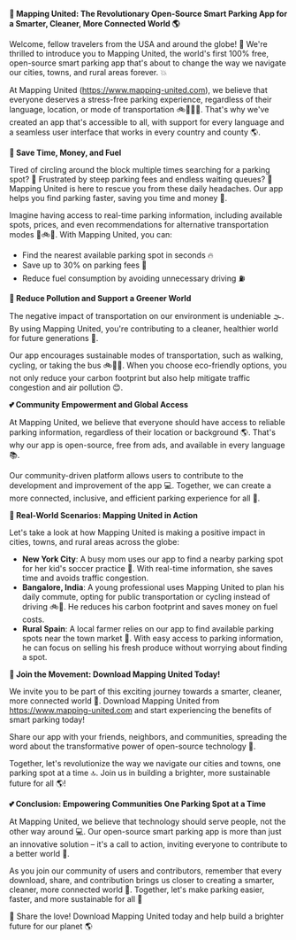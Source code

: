**🚀 Mapping United: The Revolutionary Open-Source Smart Parking App for a Smarter, Cleaner, More Connected World 🌎**

Welcome, fellow travelers from the USA and around the globe! 🌟 We're thrilled to introduce you to Mapping United, the world's first 100% free, open-source smart parking app that's about to change the way we navigate our cities, towns, and rural areas forever. 💥

At Mapping United (https://www.mapping-united.com), we believe that everyone deserves a stress-free parking experience, regardless of their language, location, or mode of transportation 🚲🚌🚂💺. That's why we've created an app that's accessible to all, with support for every language and a seamless user interface that works in every country and county 🌎.

**💸 Save Time, Money, and Fuel**

Tired of circling around the block multiple times searching for a parking spot? 🤯 Frustrated by steep parking fees and endless waiting queues? 🚫 Mapping United is here to rescue you from these daily headaches. Our app helps you find parking faster, saving you time and money 💸.

Imagine having access to real-time parking information, including available spots, prices, and even recommendations for alternative transportation modes 🚌🚲🚂. With Mapping United, you can:

* Find the nearest available parking spot in seconds 🔥
* Save up to 30% on parking fees 🤑
* Reduce fuel consumption by avoiding unnecessary driving ⛽️

**💪 Reduce Pollution and Support a Greener World**

The negative impact of transportation on our environment is undeniable 🌫️. By using Mapping United, you're contributing to a cleaner, healthier world for future generations 🌟.

Our app encourages sustainable modes of transportation, such as walking, cycling, or taking the bus 🚲🚌🚂. When you choose eco-friendly options, you not only reduce your carbon footprint but also help mitigate traffic congestion and air pollution 😊.

**💕 Community Empowerment and Global Access**

At Mapping United, we believe that everyone should have access to reliable parking information, regardless of their location or background 🌎. That's why our app is open-source, free from ads, and available in every language 📚.

Our community-driven platform allows users to contribute to the development and improvement of the app 💻. Together, we can create a more connected, inclusive, and efficient parking experience for all 🌈.

**👥 Real-World Scenarios: Mapping United in Action**

Let's take a look at how Mapping United is making a positive impact in cities, towns, and rural areas across the globe:

* **New York City**: A busy mom uses our app to find a nearby parking spot for her kid's soccer practice 🏀. With real-time information, she saves time and avoids traffic congestion.
* **Bangalore, India**: A young professional uses Mapping United to plan his daily commute, opting for public transportation or cycling instead of driving 🚲🚌. He reduces his carbon footprint and saves money on fuel costs.
* **Rural Spain**: A local farmer relies on our app to find available parking spots near the town market 🌾. With easy access to parking information, he can focus on selling his fresh produce without worrying about finding a spot.

**💪 Join the Movement: Download Mapping United Today!**

We invite you to be part of this exciting journey towards a smarter, cleaner, more connected world 🌟. Download Mapping United from https://www.mapping-united.com and start experiencing the benefits of smart parking today!

Share our app with your friends, neighbors, and communities, spreading the word about the transformative power of open-source technology 📢.

Together, let's revolutionize the way we navigate our cities and towns, one parking spot at a time 🔝. Join us in building a brighter, more sustainable future for all 🌎!

**💕 Conclusion: Empowering Communities One Parking Spot at a Time**

At Mapping United, we believe that technology should serve people, not the other way around 💻. Our open-source smart parking app is more than just an innovative solution – it's a call to action, inviting everyone to contribute to a better world 🌟.

As you join our community of users and contributors, remember that every download, share, and contribution brings us closer to creating a smarter, cleaner, more connected world 🌈. Together, let's make parking easier, faster, and more sustainable for all 🚀

📢 Share the love! Download Mapping United today and help build a brighter future for our planet 🌎